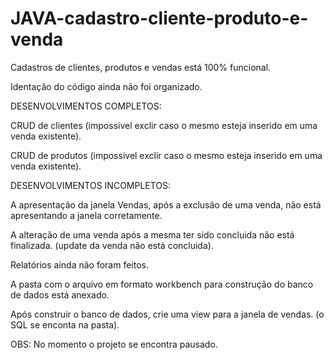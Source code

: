 # JAVA-cadastro-cliente-produto-e-venda

Cadastros de clientes, produtos e vendas está 100% funcional.

Identação do código ainda não foi organizado.



DESENVOLVIMENTOS COMPLETOS:

CRUD de clientes (impossivel exclir caso o mesmo esteja inserido em uma venda existente).

CRUD de produtos (impossivel exclir caso o mesmo esteja inserido em uma venda existente).



DESENVOLVIMENTOS INCOMPLETOS:

A apresentação da janela Vendas, após a exclusão de uma venda, não está apresentando a janela corretamente.

A alteração de uma venda após a mesma ter sido concluida não está finalizada. (update da venda não está concluida).

Relatórios ainda não foram feitos.


A pasta com o arquivo em formato workbench para construção do banco de dados está anexado.

Após construir o banco de dados, crie uma view para a janela de vendas. (o SQL se enconta na pasta).




OBS: No momento o projeto se encontra pausado.
